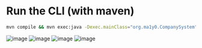 # Run the CLI (with maven)
```sh
mvn compile && mvn exec:java -Dexec.mainClass="org.ma1y0.CompanySystem"
```
![image](https://github.com/user-attachments/assets/742e0c1f-c230-4529-9fee-9b0eb135ea03)
![image](https://github.com/user-attachments/assets/0ab378ce-7700-4a7b-b397-52e3a8252414)
![image](https://github.com/user-attachments/assets/aaec3889-a277-4750-b2f7-72902f63393f)
![image](https://github.com/user-attachments/assets/6ab3b5c0-910c-4c83-be57-8bdbc8cc316c)
